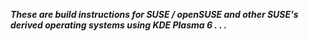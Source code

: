 ***These are build instructions for SUSE / openSUSE and other SUSE's derived operating systems using KDE Plasma 6 . . .***

